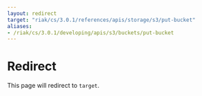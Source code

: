 ```yaml
---
layout: redirect
target: "riak/cs/3.0.1/references/apis/storage/s3/put-bucket"
aliases:
- /riak/cs/3.0.1/developing/apis/s3/buckets/put-bucket
---
```


# Redirect

This page will redirect to `target`.
